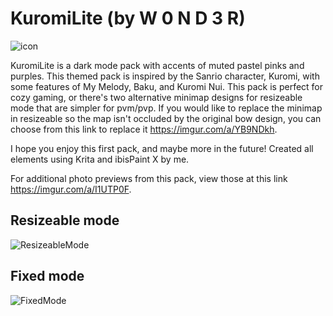 # KuromiLite (by W 0 N D 3 R)

![icon](https://imgur.com/a/ApLxiTr)

KuromiLite is a dark mode pack with accents of muted pastel pinks and purples. This themed pack is inspired by the Sanrio character, Kuromi, with some features of My Melody, Baku, and Kuromi Nui. This pack is perfect for cozy gaming, or there's two alternative minimap designs for resizeable mode that are simpler for pvm/pvp. If you would like to replace the minimap in resizeable so the map isn't occluded by the original bow design, you can choose from this link to replace it https://imgur.com/a/YB9NDkh.

I hope you enjoy this first pack, and maybe more in the future!
Created all elements using Krita and ibisPaint X by me.

For additional photo previews from this pack, view those at this link https://imgur.com/a/I1UTP0F.

## Resizeable mode
![ResizeableMode](https://imgur.com/a/naBWbrI)

## Fixed mode
![FixedMode](https://imgur.com/a/4di7xv4)